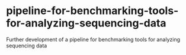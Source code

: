 # pipeline-for-benchmarking-tools-for-analyzing-sequencing-data
Further development of a pipeline for benchmarking tools for analyzing sequencing data
